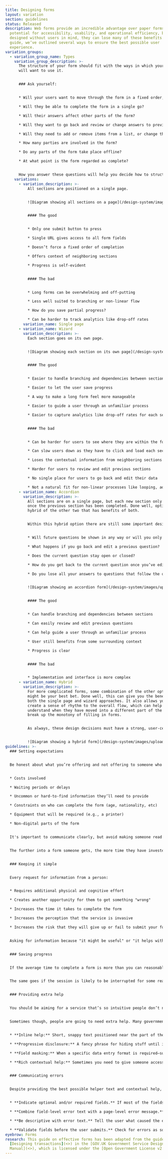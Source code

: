 ```yaml
---
title: Designing forms
layout: variation
section: guidelines
status: Released
description: Web forms provide an incredible advantage over paper forms in their
  potential for accessibility, usability, and operational efficiency, but when
  designed without users in mind, they can lose many of these benefits. In this
  guide, we’ve outlined several ways to ensure the best possible user
  experience.
variation_groups:
  - variation_group_name: Types
    variation_group_description: >-
      The structure of your form should fit with the ways in which your users
      will want to use it.


      ### Ask yourself:


      * Will your users want to move through the form in a fixed order, or one of their choosing?

      * Will they be able to complete the form in a single go?

      * Will their answers affect other parts of the form?

      * Will they want to go back and review or change answers to previous questions?

      * Will they need to add or remove items from a list, or change the order of things?

      * How many parties are involved in the form?

      * Do any parts of the form take place offline?

      * At what point is the form regarded as complete?


      How you answer these questions will help you decide how to structure the form. It can help to think in terms of levels: sections, subsections, groups, etc. Try not to worry about how those levels should be represented in the interface until you have a broader understanding of the overall structure.
    variations:
      - variation_description: >-
          All sections are positioned on a single page.


          ![Diagram showing all sections on a page](/design-system/images/uploads/effectiveforms1-2x.png)


          #### The good


          * Only one submit button to press

          * Single URL gives access to all form fields

          * Doesn’t force a fixed order of completion

          * Offers context of neighboring sections

          * Progress is self-evident


          #### The bad


          * Long forms can be overwhelming and off-putting

          * Less well suited to branching or non-linear flow

          * How do you save partial progress?

          * Can be harder to track analytics like drop-off rates
        variation_name: Single page
      - variation_name: Wizard
        variation_description: >-
          Each section goes on its own page.


          ![Diagram showing each section on its own page](/design-system/images/uploads/effectiveforms2-2x.png)


          #### The good


          * Easier to handle branching and dependencies between sections

          * Easier to let the user save progress

          * A way to make a long form feel more manageable

          * Easier to guide a user through an unfamiliar process

          * Easier to capture analytics like drop-off rates for each section


          #### The bad


          * Can be harder for users to see where they are within the form

          * Can slow users down as they have to click and load each section

          * Loses the contextual information from neighboring sections

          * Harder for users to review and edit previous sections

          * No single place for users to go back and edit their data

          * Not a natural fit for non-linear processes like looping, adding and removing
      - variation_name: Accordion
        variation_description: >-
          All sections are on a single page, but each new section only appears
          once the previous section has been completed. Done well, option 3 is a
          hybrid of the other two that has benefits of both.


          Within this hybrid option there are still some important design decisions to make, for example:


          * Will future questions be shown in any way or will you only see the questions you’ve answered?

          * What happens if you go back and edit a previous question?

          * Does the current question stay open or closed?

          * How do you get back to the current question once you’ve edited a previous one?

          * Do you lose all your answers to questions that follow the one you go back to edit?


          ![Diagram showing an accordion form](/design-system/images/uploads/effectiveforms3-2x.png)


          #### The good


          * Can handle branching and dependencies between sections

          * Can easily review and edit previous questions

          * Can help guide a user through an unfamiliar process

          * User still benefits from some surrounding context

          * Progress is clear


          #### The bad


          * Implementation and interface is more complex
      - variation_name: Hybrid
        variation_description: >-
          For more complicated forms, some combination of the other options
          might be your best bet. Done well, this can give you the benefits of
          both the single page and wizard approaches. It also allows you to
          create a sense of rhythm to the overall flow, which can help users
          understand when they have moved into a different part of the form, and
          break up the monotony of filling in forms.


          As always, these design decisions must have a strong, user-centered rationale behind them.


          ![Diagram showing a hybrid form](/design-system/images/uploads/effectiveforms4-2x.png)
guidelines: >-
  ### Setting expectations


  Be honest about what you’re offering and not offering to someone who completes a form. In particular, people need to know up front about any:


  * Costs involved

  * Waiting periods or delays

  * Uncommon or hard-to-find information they’ll need to provide

  * Constraints on who can complete the form (age, nationality, etc)

  * Equipment that will be required (e.g., a printer)

  * Non-digital parts of the form


  It's important to communicate clearly, but avoid making someone read a page of terms and conditions before they start. The best approach is to meet—or exceed—people’s expectations. For example, if your delivery times are typical and you accept all the usual payment methods, you won’t need to warn someone about them up front.


  The further into a form someone gets, the more time they have invested and the greater their annoyance will be if they need to abandon it for some reason.


  ### Keeping it simple


  Every request for information from a person:


  * Requires additional physical and cognitive effort

  * Creates another opportunity for them to get something "wrong"

  * Increases the time it takes to complete the form

  * Increases the perception that the service is invasive

  * Increases the risk that they will give up or fail to submit your form


  Asking for information because "it might be useful" or "it helps with our record keeping" should be considered against all of these factors.


  ### Saving progress


  If the average time to complete a form is more than you can reasonably expect someone to spend in a single session, you need to provide a way for them to save their progress.


  The same goes if the session is likely to be interrupted for some reason, for example, if the person is suddenly asked for information which they might not have immediately on hand. Another example is that a person might start a form on their mobile device and want to continue filling it out on their desktop computer.


  ### Providing extra help


  You should be aiming for a service that’s so intuitive people don’t need help using it. If you find yourself explaining the interface within the interface, it’s a sign that something has gone wrong.


  Sometimes though, people are going to need extra help. Many government forms involve concepts and terminology that people will be unfamiliar with. Some of this stuff takes a lot of explaining, so we need a way of providing contextual help of varying degrees of detail throughout a form.


  * **Inline help:** Short, snappy text positioned near the part of the interface it refers to. If it’s something that everyone needs to know, make it permanently visible.

  * **Progressive disclosure:** A fancy phrase for hiding stuff until it’s clicked. Used carefully, this is a good way to keep the interface free from potentially confusing clutter. Only use this for help that’s intended for a small subset of your audience (say, less than 10%).

  * **Field masking:** When a specific data entry format is required—such as phone numbers, dates, and social security numbers—provide an example of the required format (e.g., XXX-XX-XXXX).

  * **Rich contextual help:** Sometimes you need to give someone access to supporting content in case they’re unfamiliar with the terminology or concepts involved in the form. This kind of content should probably exist as a page outside of the form and then be repurposed in some way within the form.


  ### Communicating errors


  Despite providing the best possible helper text and contextual help, you should still plan for when someone make errors when filling out your forms.


  * **Indicate optional and/or required fields.** If most of the fields are required, leave them alone and just mark the optional fields as optional. If most of the fields are optional, leave them alone and just mark the required fields as required. If it’s close to a tie, go with whichever choice might be better for your users.

  * **Combine field-level error text with a page-level error message.** This is particularly important for accessibility. If someone is using a screenreader to navigate the page, a digest of errors at the top of the page will help them understand which fields need fixing. Including anchor links to the invalid fields will allow them to find and fix the error without re-navigating the entire form.

  * **Be descriptive with error text.** Tell the user what caused the error and how to correct it.

  * **Validate fields before the user submits.** Check for errors as someone fills out the form (e.g., using javascript) and provide inline messaging with instructions for how to correct the error. Also consider including affirmative inline validation (such as green checkmarks) for required text fields, especially those that require specific formats or character counts, such as Zip Codes and passwords.
eyebrow: Forms
research: This guide on effective forms has been adapted from the guide
  [Designing transactions](<>) in the [GOV.UK Government Service Design
  Manual](<>), which is licensed under the [Open Government License v2.0](<>).
---
```

